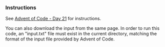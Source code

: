 ### Instructions

See [Advent of Code - Day 21](https://adventofcode.com/2023/day/21) for instructions.

You can also download the input from the same page. In order to run this code, an "input.txt" file must exist in the current directory, matching the format of the input file provided by Advent of Code.
